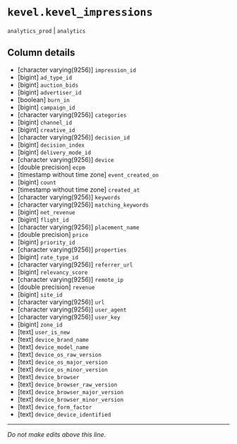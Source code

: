 # `kevel.kevel_impressions`
`analytics_prod` | `analytics`

## Column details
* [character varying(9256)] `impression_id`
* [bigint]    `ad_type_id`
* [bigint]    `auction_bids`
* [bigint]    `advertiser_id`
* [boolean]   `burn_in`
* [bigint]    `campaign_id`
* [character varying(9256)] `categories`
* [bigint]    `channel_id`
* [bigint]    `creative_id`
* [character varying(9256)] `decision_id`
* [bigint]    `decision_index`
* [bigint]    `delivery_mode_id`
* [character varying(9256)] `device`
* [double precision] `ecpm`
* [timestamp without time zone] `event_created_on`
* [bigint]    `count`
* [timestamp without time zone] `created_at`
* [character varying(9256)] `keywords`
* [character varying(9256)] `matching_keywords`
* [bigint]    `net_revenue`
* [bigint]    `flight_id`
* [character varying(9256)] `placement_name`
* [double precision] `price`
* [bigint]    `priority_id`
* [character varying(9256)] `properties`
* [bigint]    `rate_type_id`
* [character varying(9256)] `referrer_url`
* [bigint]    `relevancy_score`
* [character varying(9256)] `remote_ip`
* [double precision] `revenue`
* [bigint]    `site_id`
* [character varying(9256)] `url`
* [character varying(9256)] `user_agent`
* [character varying(9256)] `user_key`
* [bigint]    `zone_id`
* [text]      `user_is_new`
* [text]      `device_brand_name`
* [text]      `device_model_name`
* [text]      `device_os_raw_version`
* [text]      `device_os_major_version`
* [text]      `device_os_minor_version`
* [text]      `device_browser`
* [text]      `device_browser_raw_version`
* [text]      `device_browser_major_version`
* [text]      `device_browser_minor_version`
* [text]      `device_form_factor`
* [text]      `device_device_identified`

-------------------------------------------------------------------------------
*Do not make edits above this line.*
